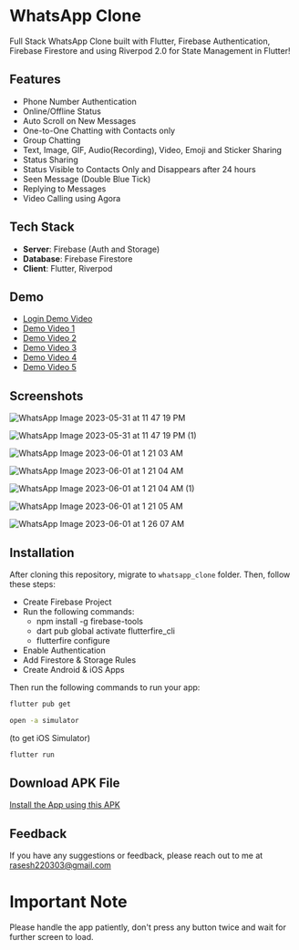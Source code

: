 # WhatsApp Clone

Full Stack WhatsApp Clone built with Flutter, Firebase Authentication, Firebase Firestore and using Riverpod 2.0 for State Management in Flutter!

## Features

- Phone Number Authentication
- Online/Offline Status
- Auto Scroll on New Messages
- One-to-One Chatting with Contacts only
- Group Chatting
- Text, Image, GIF, Audio(Recording), Video, Emoji and Sticker Sharing
- Status Sharing
- Status Visible to Contacts Only and Disappears after 24 hours
- Seen Message (Double Blue Tick)
- Replying to Messages
- Video Calling using Agora

## Tech Stack

- **Server**: Firebase (Auth and Storage)
- **Database**: Firebase Firestore
- **Client**: Flutter, Riverpod

## Demo

- [Login Demo Video](https://drive.google.com/file/d/1ObAngJGvobq9d1fI9Dx98j569j35mSO_/view?usp=sharing)
- [Demo Video 1](https://drive.google.com/file/d/1zXm9dVLoETdLvvZ__ZBEInt7S6oypNft/view?usp=sharing)
- [Demo Video 2](https://drive.google.com/file/d/1zQ3yRuaP05kdB9tH94Hor7-cYZ9yegiU/view?usp=sharing)
- [Demo Video 3](https://drive.google.com/file/d/1zBp8cRdPMTJIsV7oRPkUdWUF5aI1S9F8/view?usp=sharing)
- [Demo Video 4](https://drive.google.com/file/d/1z-rMyjLXO1jyythNLCCvGvf4TBu6hpsw/view?usp=sharing)
- [Demo Video 5](https://drive.google.com/file/d/1ze5gHEQZ6EHUkP72tT1W75wQdhx5Cs00/view?usp=sharing)

## Screenshots

![WhatsApp Image 2023-05-31 at 11 47 19 PM](https://github.com/Rasesh-Srivastava/WhatsApp-Clone/assets/116264587/2041d0d9-82dd-47ae-89bf-37bf2a8bd538)

![WhatsApp Image 2023-05-31 at 11 47 19 PM (1)](https://github.com/Rasesh-Srivastava/WhatsApp-Clone/assets/116264587/8b53476d-14a3-4f7b-a6ac-b88f65c0d51c)

![WhatsApp Image 2023-06-01 at 1 21 03 AM](https://github.com/Rasesh-Srivastava/WhatsApp-Clone/assets/116264587/6c15605e-013f-42d3-b5d6-aab819871149)

![WhatsApp Image 2023-06-01 at 1 21 04 AM](https://github.com/Rasesh-Srivastava/WhatsApp-Clone/assets/116264587/2cd92fa1-6731-4392-ae6d-b6ea97fcb111)

![WhatsApp Image 2023-06-01 at 1 21 04 AM (1)](https://github.com/Rasesh-Srivastava/WhatsApp-Clone/assets/116264587/b1f2f68b-e25d-445e-83d2-2f5dc167a10d)

![WhatsApp Image 2023-06-01 at 1 21 05 AM](https://github.com/Rasesh-Srivastava/WhatsApp-Clone/assets/116264587/12f18c11-de01-477b-9a1f-81e03d05b7b1)

![WhatsApp Image 2023-06-01 at 1 26 07 AM](https://github.com/Rasesh-Srivastava/WhatsApp-Clone/assets/116264587/9b5b6ebf-5153-4217-bb5b-0134ad697b12)

## Installation
After cloning this repository, migrate to ```whatsapp_clone``` folder. Then, follow these steps:
- Create Firebase Project
- Run the following commands:
  - npm install -g firebase-tools
  - dart pub global activate flutterfire_cli
  - flutterfire configure
- Enable Authentication
- Add Firestore & Storage Rules
- Create Android & iOS Apps

Then run the following commands to run your app:
```bash
flutter pub get
```
```bash
open -a simulator
``` 
(to get iOS Simulator)

```bash
flutter run
```

## Download APK File

[Install the App using this APK](https://drive.google.com/file/d/1KNp6lC9iWPkSJhQw7wZ4cMF0gp_ei3Ga/view?usp=sharing)

## Feedback

If you have any suggestions or feedback, please reach out to me at rasesh220303@gmail.com

# Important Note

Please handle the app patiently, don't press any button twice and wait for further screen to load.
